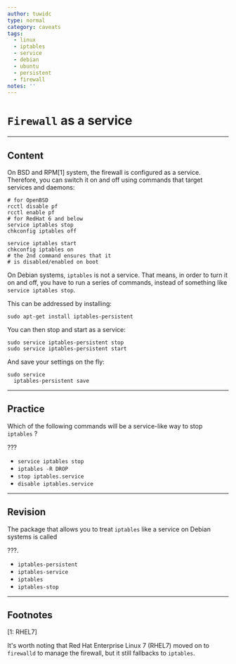 ```yaml
---
author: tuwidc
type: normal
category: caveats
tags:
  - linux
  - iptables
  - service
  - debian
  - ubuntu
  - persistent
  - firewall
notes: ''
---
```


# `Firewall` as a service


---

## Content

On BSD and RPM[1] system, the firewall is configured as a service. Therefore, you can switch it on and off using commands that target services and daemons:

```plain-text
# for OpenBSD
rcctl disable pf
rcctl enable pf
# for RedHat 6 and below
service iptables stop
chkconfig iptables off

service iptables start
chkconfig iptables on
# the 2nd command ensures that it
# is disabled/enabled on boot
```

On Debian systems, `iptables` is not a service. That means, in order to turn it on and off, you have to run a series of commands, instead of something like `service iptables stop`.

This can be addressed by installing:

```plain-text
sudo apt-get install iptables-persistent
```

You can then stop and start as a service:

```plain-text
sudo service iptables-persistent stop
sudo service iptables-persistent start
```

And save your settings on the fly:

```plain-text
sudo service
  iptables-persistent save
```


---

## Practice

Which of the following commands will be a service-like way to stop `iptables` ?

???

- `service iptables stop`
- `iptables -R DROP`
- `stop iptables.service`
- `disable iptables.service`


---

## Revision

The package that allows you to treat `iptables` like a service on Debian systems is called

???.

- `iptables-persistent`
- `iptables-service`
- `iptables`
- `iptables-stop`


---

## Footnotes

[1: RHEL7]

It's worth noting that Red Hat Enterprise Linux 7 (RHEL7) moved on to `firewalld` to manage the firewall, but it still fallbacks to `iptables`.
 
